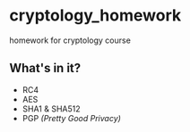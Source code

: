 # cryptology_homework

homework for cryptology course

## What's in it?

- RC4
- AES
- SHA1 & SHA512
- PGP *(Pretty Good Privacy)*